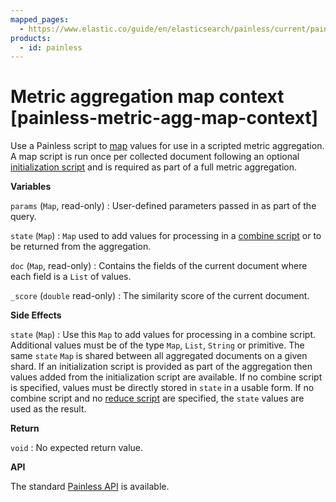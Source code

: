 ```yaml
---
mapped_pages:
  - https://www.elastic.co/guide/en/elasticsearch/painless/current/painless-metric-agg-map-context.html
products:
  - id: painless
---
```


# Metric aggregation map context [painless-metric-agg-map-context]

Use a Painless script to [map](/reference/aggregations/search-aggregations-metrics-scripted-metric-aggregation.md) values for use in a scripted metric aggregation. A map script is run once per collected document following an optional [initialization script](/reference/scripting-languages/painless/painless-metric-agg-init-context.md) and is required as part of a full metric aggregation.

**Variables**

`params` (`Map`, read-only)
:   User-defined parameters passed in as part of the query.

`state` (`Map`)
:   `Map` used to add values for processing in a [combine script](./painless-metric-agg-combine-context.md) or to be returned from the aggregation.

`doc` (`Map`, read-only)
:   Contains the fields of the current document where each field is a `List` of values.

`_score` (`double` read-only)
:   The similarity score of the current document.

**Side Effects**

`state` (`Map`)
:   Use this `Map` to add values for processing in a combine script. Additional values must be of the type `Map`, `List`, `String` or primitive. The same `state` `Map` is shared between all aggregated documents on a given shard. If an initialization script is provided as part of the aggregation then values added from the initialization script are available. If no combine script is specified, values must be directly stored in `state` in a usable form. If no combine script and no [reduce script](/reference/scripting-languages/painless/painless-metric-agg-reduce-context.md) are specified, the `state` values are used as the result.

**Return**

`void`
:   No expected return value.

**API**

The standard [Painless API](https://www.elastic.co/guide/en/elasticsearch/painless/current/painless-api-reference-shared.html) is available.

